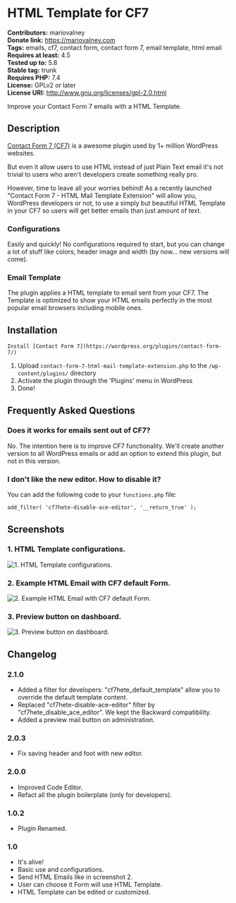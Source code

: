 # HTML Template for CF7 #
**Contributors:** mariovalney  
**Donate link:** https://mariovalney.com  
**Tags:** emails, cf7, contact form, contact form 7, email template, html email  
**Requires at least:** 4.5  
**Tested up to:** 5.8  
**Stable tag:** trunk  
**Requires PHP:** 7.4  
**License:** GPLv2 or later  
**License URI:** http://www.gnu.org/licenses/gpl-2.0.html  

Improve your Contact Form 7 emails with a HTML Template.

## Description ##

[Contact Form 7 (CF7)](https://wordpress.org/plugins/contact-form-7/ "Install it first, of course") is a awesome plugin used by 1+ million WordPress websites.

But even it allow users to use HTML instead of just Plain Text email it's not trivial to users who aren't developers create something really pro.

However, time to leave all your worries behind! As a recently launched "Contact Form 7 - HTML Mail Template Extension" will allow you, WordPress developers or not, to use a simply but beautiful HTML Template in your CF7 so users will get better emails than just amount of text.

### Configurations ###

Easily and quickly! No configurations required to start, but you can change a lot of stuff like colors, header image and width (by now... new versions will come).

### Email Template ###

The plugin applies a HTML template to email sent from your CF7. The Template is optimized to show your HTML emails perfectly in the most popular email browsers including mobile ones.

## Installation ##

`Install [Contact Form 7](https://wordpress.org/plugins/contact-form-7/)`

1. Upload `contact-form-7-html-mail-template-extension.php` to the `/wp-content/plugins/` directory
1. Activate the plugin through the 'Plugins' menu in WordPress
1. Done!

## Frequently Asked Questions ##

### Does it works for emails sent out of CF7? ###

No. The intention here is to improve CF7 functionality.
We'll create another version to all WordPress emails or add an option to extend this plugin, but not in this version.

### I don't like the new editor. How to disable it? ###

You can add the following code to your `functions.php` file:

`add_filter( 'cf7hete-disable-ace-editor', '__return_true' );`

## Screenshots ##

### 1. HTML Template configurations. ###
![1. HTML Template configurations.](http://ps.w.org/html-template-for-cf7/assets/screenshot-1.png)

### 2. Example HTML Email with CF7 default Form. ###
![2. Example HTML Email with CF7 default Form.](http://ps.w.org/html-template-for-cf7/assets/screenshot-2.png)

### 3. Preview button on dashboard. ###
![3. Preview button on dashboard.](http://ps.w.org/html-template-for-cf7/assets/screenshot-3.png)


## Changelog ##

### 2.1.0 ###

* Added a filter for developers: "cf7hete_default_template" allow you to override the default template content.
* Replaced "cf7hete-disable-ace-editor" filter by "cf7hete_disable_ace_editor". We kept the Backward compatibility.
* Added a preview mail button on administration.

### 2.0.3 ###

* Fix saving header and foot with new editor.

### 2.0.0 ###

* Improved Code Editor.
* Refact all the plugin boilerplate (only for developers).

### 1.0.2 ###

* Plugin Renamed.

### 1.0 ###

* It's alive!
* Basic use and configurations.
* Send HTML Emails like in screenshot 2.
* User can choose it Form will use HTML Template.
* HTML Template can be edited or customized.
